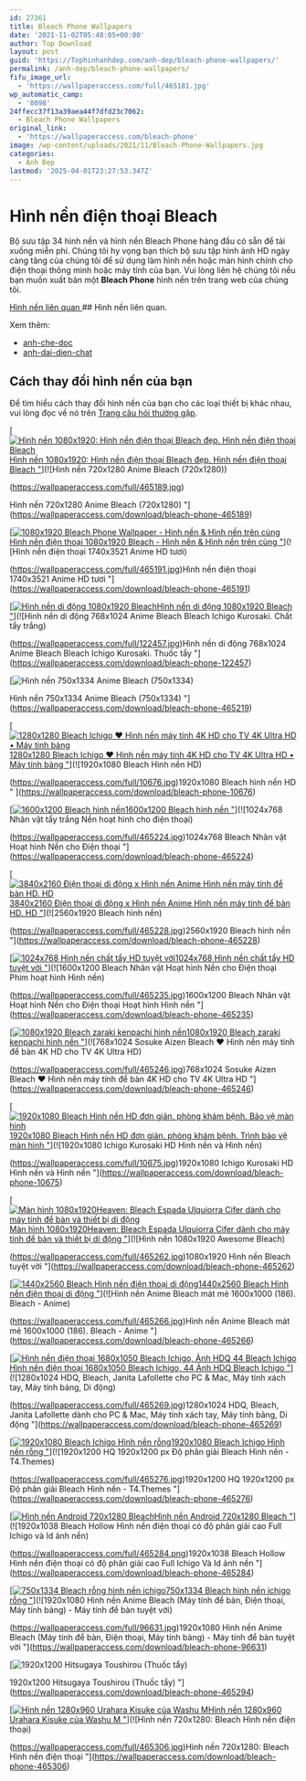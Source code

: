 ```yaml
---
id: 27361
title: Bleach Phone Wallpapers
date: '2021-11-02T05:48:05+00:00'
author: Top Download
layout: post
guid: 'https://Tophinhanhdep.com/anh-dep/bleach-phone-wallpapers/'
permalink: /anh-dep/bleach-phone-wallpapers/
fifu_image_url:
  - 'https://wallpaperaccess.com/full/465181.jpg'
wp_automatic_camp:
  - '8098'
24ffecc37f13a39aea44f7dfd23c7062:
  - Bleach Phone Wallpapers
original_link:
  - 'https://wallpaperaccess.com/bleach-phone'
image: /wp-content/uploads/2021/11/Bleach-Phone-Wallpapers.jpg
categories:
  - Ảnh Đẹp
lastmod: '2025-04-01T23:27:53.347Z'
---
```

# Hình nền điện thoại Bleach

Bộ sưu tập 34 hình nền và hình nền Bleach Phone hàng đầu có sẵn để tải xuống miễn phí. Chúng tôi hy vọng bạn thích bộ sưu tập hình ảnh HD ngày càng tăng của chúng tôi để sử dụng làm hình nền hoặc màn hình chính cho điện thoại thông minh hoặc máy tính của bạn. Vui lòng liên hệ chúng tôi nếu bạn muốn xuất bản một **Bleach Phone** hình nền trên trang web của chúng tôi.

[Hình nền liên quan ](#related) ## Hình nền liên quan.

   
 Xem thêm:

   
- [anh-che-doc](https://tophinhanhdep.com/anh-che/anh-che-doc/)
- [anh-dai-dien-chat](https://tophinhanhdep.com/anh-avatar/anh-dai-dien-chat/)

## Cách thay đổi hình nền của bạn

Để tìm hiểu cách thay đổi hình nền của bạn cho các loại thiết bị khác nhau, vui lòng đọc về nó trên [Trang câu hỏi thường gặp](https://tophinhanhdep.com/faq/).

  
[[![Hình nền 1080x1920: Hình nền điện thoại Bleach đẹp.  Hình nền điện thoại Bleach](https://wallpaperaccess.com/full/465181.jpg)Hình nền 1080x1920: Hình nền điện thoại Bleach đẹp. Hình nền điện thoại Bleach "](https://wallpaperaccess.com/download/bleach-phone-465181)](![Hình nền 720x1280 Anime Bleach (720x1280))

(https://wallpaperaccess.com/full/465189.jpg)

Hình nền 720x1280 Anime Bleach (720x1280) "](https://wallpaperaccess.com/download/bleach-phone-465189)

[[![1080x1920 Bleach Phone Wallpaper - Hình nền & Hình nền trên cùng](https://wallpaperaccess.com/full/464364.jpg)Hình nền điện thoại 1080x1920 Bleach - Hình nền &amp; Hình nền trên cùng "](https://wallpaperaccess.com/download/bleach-phone-464364)](![Hình nền điện thoại 1740x3521 Anime HD tươi)

(https://wallpaperaccess.com/full/465191.jpg)Hình nền điện thoại 1740x3521 Anime HD tươi "](https://wallpaperaccess.com/download/bleach-phone-465191)

[[![Hình nền di động 1080x1920 Bleach](https://wallpaperaccess.com/full/465209.jpg)Hình nền di động 1080x1920 Bleach "](https://wallpaperaccess.com/download/bleach-phone-465209)](![Hình nền di động 768x1024 Anime Bleach Bleach Ichigo Kurosaki.  Chất tẩy trắng)

(https://wallpaperaccess.com/full/122457.jpg)Hình nền di động 768x1024 Anime Bleach Bleach Ichigo Kurosaki. Thuốc tẩy "](https://wallpaperaccess.com/download/bleach-phone-122457)

[![Hình nền 750x1334 Anime Bleach (750x1334)](https://wallpaperaccess.com/full/465219.jpg)

Hình nền 750x1334 Anime Bleach (750x1334) "](https://wallpaperaccess.com/download/bleach-phone-465219)

[[![1280x1280 Bleach Ichigo ❤ Hình nền máy tính 4K HD cho TV 4K Ultra HD • Máy tính bảng](https://wallpaperaccess.com/full/301784.jpg)1280x1280 Bleach Ichigo ❤ Hình nền máy tính 4K HD cho TV 4K Ultra HD • Máy tính bảng "](https://wallpaperaccess.com/download/bleach-phone-301784)](![1920x1080 Bleach Hình nền HD)

(https://wallpaperaccess.com/full/10676.jpg)1920x1080 Bleach hình nền HD " ](https://wallpaperaccess.com/download/bleach-phone-10676)

[[![1600x1200 Bleach hình nền](https://wallpaperaccess.com/full/465222.jpg)1600x1200 Bleach hình nền "](https://wallpaperaccess.com/download/bleach-phone-465222)](![1024x768 Nhân vật tẩy trắng Nền hoạt hình cho điện thoại)

(https://wallpaperaccess.com/full/465224.jpg)1024x768 Bleach Nhân vật Hoạt hình Nền cho Điện thoại "](https://wallpaperaccess.com/download/bleach-phone-465224)

[[![3840x2160 Điện thoại di động x Hình nền Anime Hình nền máy tính để bàn HD.  HD](https://wallpaperaccess.com/full/465226.jpg)3840x2160 Điện thoại di động x Hình nền Anime Hình nền máy tính để bàn HD. HD "](https://wallpaperaccess.com/download/bleach-phone-465226)](![2560x1920 Bleach hình nền)

(https://wallpaperaccess.com/full/465228.jpg)2560x1920 Bleach hình nền "](https://wallpaperaccess.com/download/bleach-phone-465228)

[[![1024x768 Hình nền chất tẩy HD tuyệt vời](https://wallpaperaccess.com/full/10667.jpg)1024x768 Hình nền chất tẩy HD tuyệt vời "](https://wallpaperaccess.com/download/bleach-phone-10667)](![1600x1200 Bleach Nhân vật Hoạt hình Nền cho Điện thoại Phim hoạt hình Hình nền)

(https://wallpaperaccess.com/full/465235.jpg)1600x1200 Bleach Nhân vật Hoạt hình Nền cho Điện thoại Hoạt hình Hình nền "](https://wallpaperaccess.com/download/bleach-phone-465235)

[[![1080x1920 Bleach zaraki kenpachi hình nền](https://wallpaperaccess.com/full/465237.jpg)1080x1920 Bleach zaraki kenpachi hình nền "](https://wallpaperaccess.com/download/bleach-phone-465237)](![768x1024 Sosuke Aizen Bleach ❤ Hình nền máy tính để bàn 4K HD cho TV 4K Ultra HD)

(https://wallpaperaccess.com/full/465246.jpg)768x1024 Sosuke Aizen Bleach ❤ Hình nền máy tính để bàn 4K HD cho TV 4K Ultra HD "](https://wallpaperaccess.com/download/bleach-phone-465246)

[[![1920x1080 Bleach Hình nền HD đơn giản.  phòng khám bệnh.  Bảo vệ màn hình](https://wallpaperaccess.com/full/465250.jpg)1920x1080 Bleach Hình nền HD đơn giản. phòng khám bệnh. Trình bảo vệ màn hình "](https://wallpaperaccess.com/download/bleach-phone-465250)](![1920x1080 Ichigo Kurosaki HD Hình nền và Hình nền)

(https://wallpaperaccess.com/full/10675.jpg)1920x1080 Ichigo Kurosaki HD Hình nền và Hình nền "](https://wallpaperaccess.com/download/bleach-phone-10675)

[[![Màn hình 1080x1920Heaven: Bleach Espada Ulquiorra Cifer dành cho máy tính để bàn và thiết bị di động](https://wallpaperaccess.com/full/465252.jpg)Màn hình 1080x1920Heaven: Bleach Espada Ulquiorra Cifer dành cho máy tính để bàn và thiết bị di động "](https://wallpaperaccess.com/download/bleach-phone-465252)](![Hình nền 1080x1920 Awesome Bleach)

(https://wallpaperaccess.com/full/465262.jpg)1080x1920 Hình nền Bleach tuyệt vời "](https://wallpaperaccess.com/download/bleach-phone-465262)

[[![1440x2560 Bleach Hình nền điện thoại di động](https://wallpaperaccess.com/full/465264.jpg)1440x2560 Bleach Hình nền điện thoại di động "](https://wallpaperaccess.com/download/bleach-phone-465264)](![Hình nền Anime Bleach mát mẻ 1600x1000 (186).  Bleach - Anime)

(https://wallpaperaccess.com/full/465266.jpg)Hình nền Anime Bleach mát mẻ 1600x1000 (186). Bleach - Anime "](https://wallpaperaccess.com/download/bleach-phone-465266)

[[![Hình nền điện thoại 1680x1050 Bleach Ichigo, Ảnh HDQ 44 Bleach Ichigo](https://wallpaperaccess.com/full/122470.jpg)Hình nền điện thoại 1680x1050 Bleach Ichigo, 44 ​​Ảnh HDQ Bleach Ichigo "](https://wallpaperaccess.com/download/bleach-phone-122470)](![1280x1024 HDQ, Bleach, Janita Lafollette cho PC & Mac, Máy tính xách tay, Máy tính bảng, Di động)

(https://wallpaperaccess.com/full/465269.jpg)1280x1024 HDQ, Bleach, Janita Lafollette dành cho PC &amp; Mac, Máy tính xách tay, Máy tính bảng, Di động "](https://wallpaperaccess.com/download/bleach-phone-465269)

[[![1920x1080 Bleach Ichigo Hình nền rỗng](https://wallpaperaccess.com/full/465272.jpg)1920x1080 Bleach Ichigo Hình nền rỗng "](https://wallpaperaccess.com/download/bleach-phone-465272)](![1920x1200 HQ 1920x1200 px Độ phân giải Bleach Hình nền - T4.Themes)

(https://wallpaperaccess.com/full/465276.jpg)1920x1200 HQ 1920x1200 px Độ phân giải Bleach Hình nền - T4.Themes "](https://wallpaperaccess.com/download/bleach-phone-465276)

[[![Hình nền Android 720x1280 Bleach](https://wallpaperaccess.com/full/465277.jpg)Hình nền Android 720x1280 Bleach "](https://wallpaperaccess.com/download/bleach-phone-465277)](![1920x1038 Bleach Hollow Hình nền điện thoại có độ phân giải cao Full Ichigo và Id ảnh nền)

(https://wallpaperaccess.com/full/465284.png)1920x1038 Bleach Hollow Hình nền điện thoại có độ phân giải cao Full Ichigo Và Id ảnh nền "](https://wallpaperaccess.com/download/bleach-phone-465284)

[[![750x1334 Bleach rỗng hình nền ichigo](https://wallpaperaccess.com/full/465288.jpg)750x1334 Bleach hình nền ichigo rỗng "](https://wallpaperaccess.com/download/bleach-phone-465288)](![1920x1080 Hình nền Anime Bleach (Máy tính để bàn, Điện thoại, Máy tính bảng) - Máy tính để bàn tuyệt vời)

(https://wallpaperaccess.com/full/96631.jpg)1920x1080 Hình nền Anime Bleach (Máy tính để bàn, Điện thoại, Máy tính bảng) - Máy tính để bàn tuyệt vời "](https://wallpaperaccess.com/download/bleach-phone-96631)

[![1920x1200 Hitsugaya Toushirou (Thuốc tẩy)](https://wallpaperaccess.com/full/465294.jpg)

1920x1200 Hitsugaya Toushirou (Thuốc tẩy) "](https://wallpaperaccess.com/download/bleach-phone-465294)

[[![Hình nền 1280x960 Urahara Kisuke của Washu M](https://wallpaperaccess.com/full/465298.jpg)Hình nền 1280x960 Urahara Kisuke của Washu M "](https://wallpaperaccess.com/download/bleach-phone-465298)](![Hình nền 720x1280: Bleach Hình nền điện thoại)

(https://wallpaperaccess.com/full/465306.jpg)Hình nền 720x1280: Bleach Hình nền điện thoại "](https://wallpaperaccess.com/download/bleach-phone-465306)
